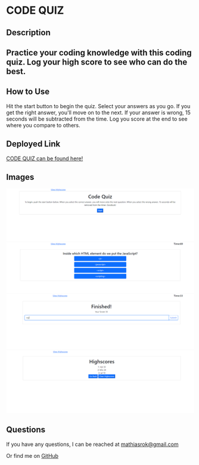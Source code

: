 # CODE QUIZ

## Description
Practice your coding knowledge with this coding quiz. Log your high score to see who can do the best.
---------------------------------

## How to Use
Hit the start button to begin the quiz. Select your answers as you go. If you get the right answer, you'll move on to the next. If your answer is wrong, 15 seconds will be subtracted from the time. Log you score at the end to see where you compare to others.

## Deployed Link
[CODE QUIZ can be found here!](https://mromano84.github.io/code-quiz/)

## Images
![Home Page](https://github.com/MRomano84/code-quiz/blob/main/assets/Capture1.PNG)
![question](https://github.com/MRomano84/code-quiz/blob/main/assets/Capture2.PNG)
![score page](https://github.com/MRomano84/code-quiz/blob/main/assets/Capture3.PNG)
![highscores](https://github.com/MRomano84/code-quiz/blob/main/assets/Capture4.PNG)

## Questions
If you have any questions, I can be reached at [mathiasrok@gmail.com](mathiasrok@gmail.com)

Or find me on [GitHub](MRomano84)